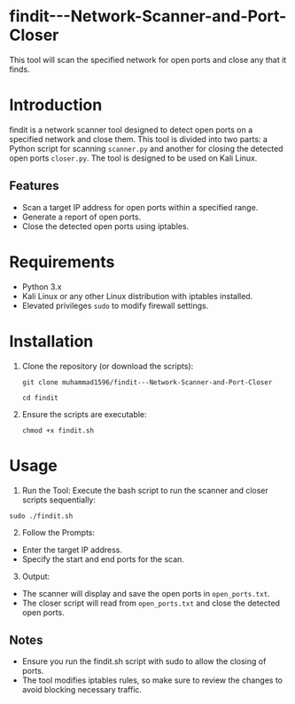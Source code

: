 # findit---Network-Scanner-and-Port-Closer
This tool will scan the specified network for open ports and close any that it finds.

# Introduction
findit is a network scanner tool designed to detect open ports on a specified network and close them. This tool is divided into two parts: a Python script for scanning `scanner.py` and another for closing the detected open ports `closer.py`. The tool is designed to be used on Kali Linux.

## Features
- Scan a target IP address for open ports within a specified range.
- Generate a report of open ports.
- Close the detected open ports using iptables.

# Requirements
- Python 3.x
- Kali Linux or any other Linux distribution with iptables installed.
- Elevated privileges `sudo` to modify firewall settings.

# Installation
1. Clone the repository (or download the scripts):
   ```
   git clone muhammad1596/findit---Network-Scanner-and-Port-Closer
   ```
   ```
   cd findit
   ```
2. Ensure the scripts are executable:
   ```
   chmod +x findit.sh
   ```

# Usage

1. Run the Tool:
  Execute the bash script to run the scanner and closer scripts sequentially:
  ```
  sudo ./findit.sh
  ```

2. Follow the Prompts:
  - Enter the target IP address.
  - Specify the start and end ports for the scan.

3. Output:
  - The scanner will display and save the open ports in `open_ports.txt`.
  - The closer script will read from `open_ports.txt` and close the detected open ports.

## Notes
  - Ensure you run the findit.sh script with sudo to allow the closing of ports.
  - The tool modifies iptables rules, so make sure to review the changes to avoid blocking necessary traffic.
